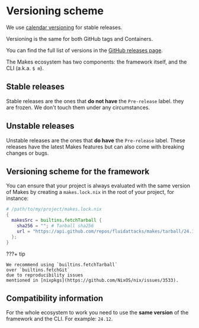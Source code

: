# Versioning scheme

We use [calendar versioning](https://calver.org/) for stable releases.

Versioning is the same for both GitHub tags and Containers.

You can find
the full list of versions in the
[GitHub releases page](https://github.com/fluidattacks/makes/releases).

The Makes ecosystem has two components:
the framework itself, and the CLI (a.k.a. `$ m`).

## Stable releases

Stable releases are the ones that **do not have** the `Pre-release` label.
they are frozen.
We don't touch them under any circumstances.

## Unstable releases

Unstable releases are the ones
that **do have** the `Pre-release` label.
These releases have the latest Makes features
but can also come with breaking changes or bugs.

## Versioning scheme for the framework

You can ensure
that your project is always evaluated
with the same version of Makes
by creating a `makes.lock.nix` in the root of your project,
for instance:

```nix
# /path/to/my/project/makes.lock.nix
{
  makesSrc = builtins.fetchTarball {
    sha256 = ""; # Tarball sha256
    url = "https://api.github.com/repos/fluidattacks/makes/tarball/24.12";
  };
}
```

???+ tip

    We recommend using `builtins.fetchTarball`
    over `builtins.fetchGit`
    due to reproducibility issues
    mentioned in [nixpkgs](https://github.com/NixOS/nix/issues/3533).

## Compatibility information

For the whole ecosystem to work
you need to use the **same version**
of the framework and the CLI.
For example: `24.12`.
